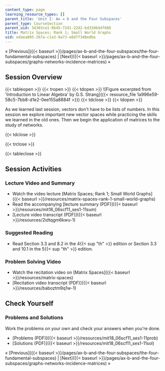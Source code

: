 ```yaml
---
content_type: page
learning_resource_types: []
parent_title: 'Unit I: Ax = b and the Four Subspaces'
parent_type: CourseSection
parent_uid: 34303ce1-9b45-7241-22d2-bd33d64df688
title: Matrix Spaces; Rank 1; Small World Graphs
uid: edaea805-267a-c1a3-9a73-e8d7f348edba
---
```


« [Previous]({{< baseurl >}}/pages/ax-b-and-the-four-subspaces/the-four-fundamental-subspaces) | [Next]({{< baseurl >}}/pages/ax-b-and-the-four-subspaces/graphs-networks-incidence-matrices) »

Session Overview
----------------

{{< tableopen >}}
{{< tropen >}}
{{< tdopen >}}
![Figure excerpted from 'Introduction to Linear Algebra' by G.S. Strang]({{< resource_file 1a996e59-58c5-7bb8-d1e2-0ee155a8884f >}})
{{< tdclose >}}
{{< tdopen >}}


As we learned last session, vectors don't have to be lists of numbers. In this session we explore important new vector spaces while practicing the skills we learned in the old ones. Then we begin the application of matrices to the study of networks.


{{< tdclose >}}

{{< trclose >}}

{{< tableclose >}}

Session Activities
------------------

### Lecture Video and Summary

*   Watch the video lecture [Matrix Spaces; Rank 1; Small World Graphs]({{< baseurl >}}/resources/matrix-spaces-rank-1-small-world-graphs)
*   Read the accompanying [lecture summary (PDF)]({{< baseurl >}}/resources/mit18_06scf11_ses1-11sum)
*   [Lecture video transcript (PDF)]({{< baseurl >}}/resources/2idtqgm6kwu-1)

### Suggested Reading

*   Read Section 3.3 and 8.2 in the 4{{< sup "th" >}} edition or Section 3.3 and 10.1 in the 5{{< sup "th" >}} edition.

### Problem Solving Video

*   Watch the recitation video on [Matrix Spaces]({{< baseurl >}}/resources/matrix-spaces)
*   [Recitation video transcript (PDF)]({{< baseurl >}}/resources/baboztm9q1w-1)

Check Yourself
--------------

### Problems and Solutions

Work the problems on your own and check your answers when you're done.

*   [Problems (PDF)]({{< baseurl >}}/resources/mit18_06scf11_ses1-11prob)
*   [Solutions (PDF)]({{< baseurl >}}/resources/mit18_06scf11_ses1-11sol)

« [Previous]({{< baseurl >}}/pages/ax-b-and-the-four-subspaces/the-four-fundamental-subspaces) | [Next]({{< baseurl >}}/pages/ax-b-and-the-four-subspaces/graphs-networks-incidence-matrices) »